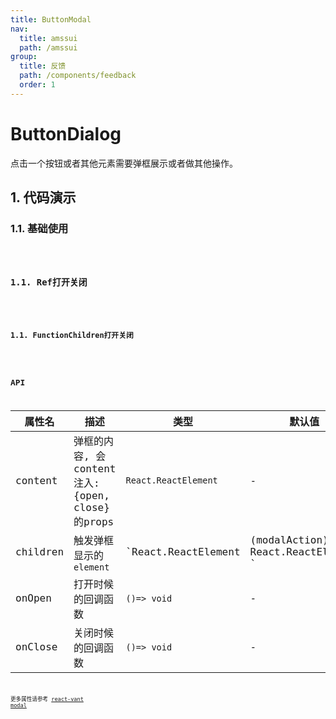 ```yaml
---
title: ButtonModal
nav:
  title: amssui
  path: /amssui
group:
  title: 反馈
  path: /components/feedback
  order: 1
---
```


# ButtonDialog
点击一个按钮或者其他元素需要弹框展示或者做其他操作。

## 1. 代码演示

### 1.1. 基础使用

<code hideActions='["CSB", "EXTERNAL"]' src="./demo/Base.jsx" />

### 1.1. Ref打开关闭

<code hideActions='["CSB", "EXTERNAL"]' src="./demo/RefDemo.jsx" />

### 1.1. FunctionChildren打开关闭

<code hideActions='["CSB", "EXTERNAL"]' src="./demo/FunctionDemo.jsx" />


## API

| 属性名   | 描述                                        | 类型                 | 默认值 |
| -------- | ------------------------------------------- | -------------------- | ------ |
| content  | 弹框的内容, 会content注入: {open, close}的props | `React.ReactElement` | -      |
| children | 触发弹框显示的`element`                     | `React.ReactElement | (modalAction) => React.ReactElement ` | -      |
| onOpen   | 打开时候的回调函数                          | `()=> void`          | -      |
| onClose  | 关闭时候的回调函数                          | `()=> void`          | -      |

更多属性请参考 [react-vant modal](https://react-vant.3lang.dev/components/dialog)
